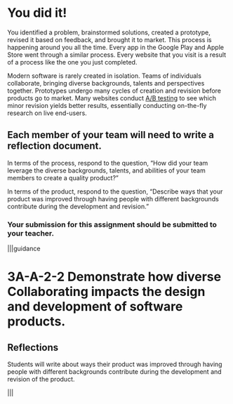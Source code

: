 # You did it!
You identified a problem, brainstormed solutions, created a prototype, revised it based on feedback, and brought it to market.  This process is happening around you all the time.  Every app in the Google Play and Apple Store went through a similar process.  Every website that you visit is a result of a process like the one you just completed.

Modern software is rarely created in isolation.  Teams of individuals collaborate, bringing diverse backgrounds, talents and perspectives together.  Prototypes undergo many cycles of creation and revision before products go to market.  Many websites conduct [A/B testing](https://vwo.com/ab-testing/) to see which minor revision yields better results, essentially conducting on-the-fly research on live end-users.

## Each member of your team will need to write a reflection document.

In terms of the process, respond to the question, “How did your team leverage the diverse backgrounds, talents, and abilities of your team members to create a quality product?”

In terms of the product, respond to the question, “Describe ways that your product was improved through having people with different backgrounds contribute during the development and revision.”

### Your submission for this assignment should be submitted to your teacher.

|||guidance

# 3A-A-2-2 Demonstrate how diverse Collaborating impacts the design and development of software products.

## Reflections
Students will write about ways their product was improved through having people with different backgrounds contribute during the development and revision of the product.

|||